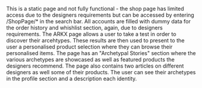 This is a static page and not fully functional - the shop page has limited access due to the designers requirements but can be accessed by entering /ShopPage/* in the search bar. All accounts are filled with dummy data for the order history and whishlist section, again, due to designers requirements.
The ARKX page allows a user to take a test in order to discover their arcehtypes. These results are then used to present to the user a personalised product selection where they can browse their personalised items. The page has an "Archetypal Stories" section where the various archetypes are showcased as well as featured products the designers recommend. The page also contains two articles on different designers as well some of their products. The user can see their archetypes in the profile section and a description each identity. 
